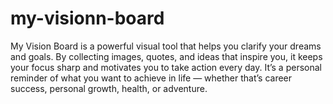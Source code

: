 # my-visionn-board
My Vision Board is a powerful visual tool that helps you clarify your dreams and goals. By collecting images, quotes, and ideas that inspire you, it keeps your focus sharp and motivates you to take action every day. It’s a personal reminder of what you want to achieve in life — whether that’s career success, personal growth, health, or adventure.
